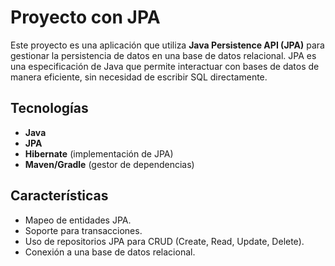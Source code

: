 # Proyecto con JPA

Este proyecto es una aplicación que utiliza **Java Persistence API (JPA)** para gestionar la persistencia de datos en una base de datos relacional. JPA es una especificación de Java que permite interactuar con bases de datos de manera eficiente, sin necesidad de escribir SQL directamente.

## Tecnologías

- **Java**
- **JPA**
- **Hibernate** (implementación de JPA)
- **Maven/Gradle** (gestor de dependencias)

## Características

- Mapeo de entidades JPA.
- Soporte para transacciones.
- Uso de repositorios JPA para CRUD (Create, Read, Update, Delete).
- Conexión a una base de datos relacional.
